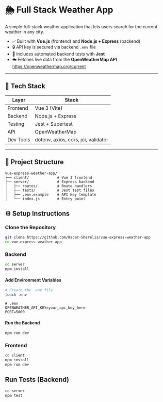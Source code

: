 # 🌦️ Full Stack Weather App

A simple full-stack weather application that lets users search for the current weather in any city.

- ✅ Built with **Vue.js** (frontend) and **Node.js + Express** (backend)
- 🔒 API key is secured via backend `.env` file
- 🔬 Includes automated backend tests with **Jest**
- ☁️ Fetches live data from the **OpenWeatherMap API**
https://openweathermap.org/current

---

## 🧱 Tech Stack

| Layer     | Stack        |
|-----------|--------------|
| Frontend  | Vue 3 (Vite) |
| Backend   | Node.js + Express |
| Testing   | Jest + Supertest |
| API       | OpenWeatherMap |
| Dev Tools | dotenv, axios, cors, joi, validator |

---

## 📁 Project Structure
```text
vue-express-weather-app/
├── client/             # Vue 3 frontend
├── server/             # Express backend
│   ├── routes/         # Route handlers
│   ├── tests/          # Jest test files
│   ├── .env.example    # API key template
│   └── index.js        # Entry point
```
## ⚙️ Setup Instructions

### Clone the Repository

```bash
git clone https://github.com/Oscar-Sherelis/vue-express-weather-app
cd vue-express-weather-app
```

### Backend
```bash
cd server
npm install
```
#### Add Environment Variables
```bash
# Create the .env file
touch .env
```
```text
# .env
OPENWEATHER_API_KEY=your_api_key_here
PORT=5000
```
#### Run the Backend
```bash
npm run dev
```

### Frontend
```bash
cd client
npm install
npm run dev
```

## Run Tests (Backend)
```bash
cd server
npm test
```